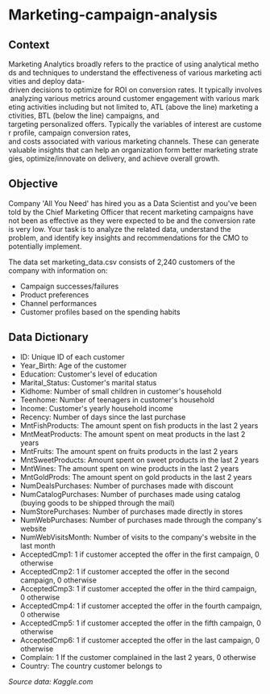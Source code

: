 # Marketing-campaign-analysis

## **Context**

Marketing Analytics broadly refers to the practice of using analytical methods and techniques to understand the effectiveness of various marketing activities and deploy data-driven decisions to optimize for ROI on conversion rates. It typically involves analyzing various metrics around customer engagement with various marketing activities including but not limited to, ATL (above the line) marketing activities, BTL (below the line) campaigns, and targeting personalized offers. Typically the variables of interest are customer profile, campaign conversion rates, and costs associated with various marketing channels. These can generate valuable insights that can help an organization form better marketing strategies, optimize/innovate on delivery, and achieve overall growth. 


## **Objective**

Company 'All You Need' has hired you as a Data Scientist and you've been told by the Chief Marketing Officer that recent marketing campaigns have not been as effective as they were expected to be and the conversion rate is very low.
Your task is to analyze the related data, understand the problem, and identify key insights and recommendations for the CMO to potentially implement.

The data set marketing_data.csv consists of 2,240 customers of the company with information on:

- Campaign successes/failures
- Product preferences
- Channel performances
- Customer profiles based on the spending habits


## **Data Dictionary**

- ID: Unique ID of each customer
- Year_Birth: Age of the customer
- Education: Customer's level of education
- Marital_Status: Customer's marital status
- Kidhome: Number of small children in customer's household
- Teenhome: Number of teenagers in customer's household
- Income: Customer's yearly household income
- Recency: Number of days since the last purchase
- MntFishProducts: The amount spent on fish products in the last 2 years
- MntMeatProducts: The amount spent on meat products in the last 2 years
- MntFruits: The amount spent on fruits products in the last 2 years
- MntSweetProducts: Amount spent on sweet products in the last 2 years
- MntWines: The amount spent on wine products in the last 2 years
- MntGoldProds: The amount spent on gold products in the last 2 years
- NumDealsPurchases: Number of purchases made with discount
- NumCatalogPurchases: Number of purchases made using catalog (buying goods to be shipped through the mail)
- NumStorePurchases: Number of purchases made directly in stores
- NumWebPurchases: Number of purchases made through the company's website
- NumWebVisitsMonth: Number of visits to the company's website in the last month
- AcceptedCmp1: 1 if customer accepted the offer in the first campaign, 0 otherwise 
- AcceptedCmp2: 1 if customer accepted the offer in the second campaign, 0 otherwise
- AcceptedCmp3: 1 if customer accepted the offer in the third campaign, 0 otherwise
- AcceptedCmp4: 1 if customer accepted the offer in the fourth campaign, 0 otherwise
- AcceptedCmp5: 1 if customer accepted the offer in the fifth campaign, 0 otherwise
- AcceptedCmp6: 1 if customer accepted the offer in the last campaign, 0 otherwise 
- Complain: 1 If the customer complained in the last 2 years, 0 otherwise
- Country: The country customer belongs to

*Source data: Kaggle.com*
